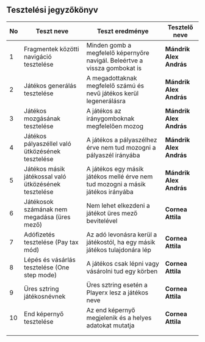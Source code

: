 ## Tesztelési jegyzőkönyv

|No|Teszt neve |Teszt eredménye|Tesztelő neve|
|--|--|--|--|
| 1 | Fragmentek közötti navigáció tesztelése | Minden gomb a megfelelő képernyőre navigál. Beleértve a vissza gombokat is | **Mándrik Alex András** |
| 2 | Játékos generálás tesztelése | A megadottaknak megfelelő számú és nevű játékos kerül legenerálásra | **Mándrik Alex András** |
| 3 | Játékos mozgásának tesztelése | A játékos az iránygomboknak megfelelően mozog | **Mándrik Alex András** |
| 4 | Játékos pályaszéllel való ütközésének tesztelése | A játékos a pályaszélhez érve nem tud mozogni a pályaszél irányába | **Mándrik Alex András** |
| 5 | Játékos másik játékossal való ütközésének tesztelése | A játékos egy másik játékos mellé érve nem tud mozogni a másik játékos irányába | **Mándrik Alex András** |
| 6 | Játékosok számának nem megadása (üres mező) | Nem lehet elkezdeni a játékot üres mező bevitelével | **Cornea Attila** |
| 7 | Adófizetés tesztelése (Pay tax mód)| Az adó levonásra kerül a játékostól, ha egy másik játékos tulajdonára lép | **Cornea Attila** |
| 8 | Lépés és vásárlás tesztelése (One step mode) | A játékos csak lépni vagy vásárolni tud egy körben | **Cornea Attila** |
| 9 | Üres sztring játékosnévnek | Üres sztring esetén a Playerx lesz a játékos neve | **Cornea Attila** |
| 10 | End képernyő tesztelése | Az end képernyő megjelenik és a helyes adatokat mutatja | **Cornea Attila** |
|  |  |  |  |
|  |  |  |  |
